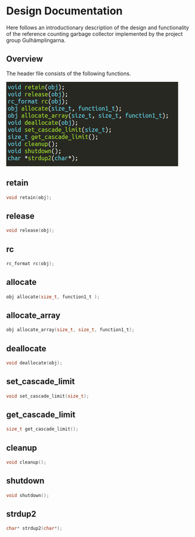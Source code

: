 # Design Documentation
Here follows an introductionary description of the design and functionality of the reference counting garbage collector implemented
by the project group Gulhämplingarna.

## Overview
The header file consists of the following functions.

![Header](header.png)

## retain
```c
void retain(obj);
```
## release
```c
void release(obj);
```

## rc
```c
rc_format rc(obj);
```

## allocate
```c
obj allocate(size_t, function1_t );
```

## allocate_array
```c
obj allocate_array(size_t, size_t, function1_t);
```

## deallocate
```c
void deallocate(obj);
```

## set_cascade_limit
```c
void set_cascade_limit(size_t);
```

## get_cascade_limit
```c
size_t get_cascade_limit();
```

## cleanup
```c
void cleanup();
```

## shutdown
```c
void shutdown();
```

## strdup2
```c
char* strdup2(char*);
```
